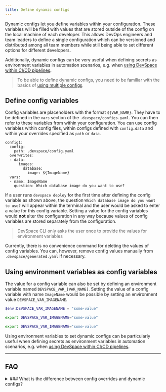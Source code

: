 ```yaml
---
title: Define dynamic configs
---
```


Dynamic configs let you define variables within your configuration. These variables will be filled with values that are stored outside of the config on the local machine of each developer. This allows DevOps engineers and team leaders to define a single configuration which can be versioned and distributed among all team members while still being able to set different options for different developers.

Additionally, dynamic configs can be very useful when defining secrets as environment variables in automation scenarios, e.g. when [using DevSpace within CI/CD pipelines](../advanced/pipelines).

> To be able to define dynamic configs, you need to be familiar with the basics of [using multiple configs](./multiple-configs).

## Define config variables
Config variables are placeholders with the format `${VAR_NAME}`. They have to be defined in the `vars` section of the `.devspace/configs.yaml`. You can then refer to these variables from within your configuration. You can use config variables within config files, within configs defined with `config.data` and within your overrides specified as `path` or `data`.
```
config1:
  config:
    path: .devspace/config.yaml
  overwrites:
  - data:
      images:
        database:
          image: ${ImageName}
  vars:
  - name: ImageName
    question: Which database image do you want to use?
```
If a user runs `devspace deploy` for the first time after defining the config variable as shown above, the question `Which database image do you want to use?` will appear within the terminal and the user would be asked to enter a value for this config variable. Setting a value for the config variables would **not** alter the configuration in any way because values of config variables are stored separately from the configuration.

> DevSpace CLI only asks the user once to provide the values for environment variables 

Currently, there is no convenience command for deleting the values of config variables. You can, however, remove config values manually from `.devspace/generated.yaml` if necessary.

## Using environment variables as config variables
The value for a config variable can also be set by defining an environment variable named `DEVSPACE_VAR_[VAR_NAME]`. Setting the value of a config variable with name `ImageName` would be possible by setting an environment value `DEVSPACE_VAR_IMAGENAME`.

<!--DOCUSAURUS_CODE_TABS-->
<!--Windows Powershell-->
```powershell
$env:DEVSPACE_VAR_IMAGENAME = "some-value"
```

<!--Mac Terminal-->
```bash
export DEVSPACE_VAR_IMAGENAME="some-value"
```

<!--Linux Bash-->
```bash
export DEVSPACE_VAR_IMAGENAME="some-value"
```
<!--END_DOCUSAURUS_CODE_TABS-->

Using environment variables to set dynamic configs can be particularly useful when defining secrets as environment variables in automation scenarios, e.g. when [using DevSpace within CI/CD pipelines](../advanced/pipelines).


---
## FAQ

<details>
<summary>
### What is the difference between config overrides and dynamic configs?
</summary>
While config overriding is very useful for different deployment environments, it is not as suitable for managing configs that vary between different developers. Imaging having 80 people working on a project: Do you want to manage 80 different configurations and version them via git? Dynamic configs allow you to version one config file which uses variables that are saved outside the git repository on the local machine of the developer.

Additionally, dynamic configs can be very useful when defining secrets as environment variables in automation scenarios, e.g. [using DevSpace within CI/CD pipelines](../advanced/pipelines).
</details>
